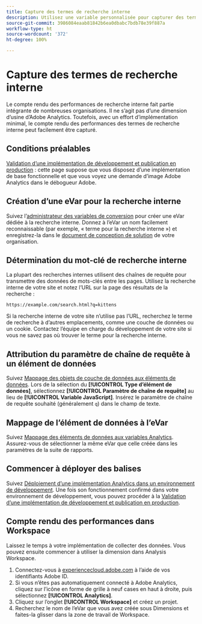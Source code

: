 ```yaml
---
title: Capture des termes de recherche interne
description: Utilisez une variable personnalisée pour capturer des termes de recherche interne.
source-git-commit: 3986084eaab81842b6ea0dbabc7bdb78e39f887a
workflow-type: ht
source-wordcount: '372'
ht-degree: 100%

---
```



# Capture des termes de recherche interne

Le compte rendu des performances de recherche interne fait partie intégrante de nombreuses organisations. Il ne s’agit pas d’une dimension d’usine d’Adobe Analytics. Toutefois, avec un effort d’implémentation minimal, le compte rendu des performances des termes de recherche interne peut facilement être capturé.

## Conditions préalables

[Validation d’une implémentation de développement et publication en production](../launch/validate-publish-prod.md) : cette page suppose que vous disposez d’une implémentation de base fonctionnelle et que vous voyez une demande d’image Adobe Analytics dans le débogueur Adobe.

## Création d’une eVar pour la recherche interne

Suivez l’[administrateur des variables de conversion](/help/admin/admin/conversion-var-admin/conversion-var-admin.md) pour créer une eVar dédiée à la recherche interne. Donnez à l’eVar un nom facilement reconnaissable (par exemple, « terme pour la recherche interne ») et enregistrez-la dans le [document de conception de solution](../prepare/solution-design.md) de votre organisation.

## Détermination du mot-clé de recherche interne

La plupart des recherches internes utilisent des chaînes de requête pour transmettre des données de mots-clés entre les pages. Utilisez la recherche interne de votre site et notez l’URL sur la page des résultats de la recherche :

`https://example.com/search.html?q=kittens`

Si la recherche interne de votre site n’utilise pas l’URL, recherchez le terme de recherche à d’autres emplacements, comme une couche de données ou un cookie. Contactez l’équipe en charge du développement de votre site si vous ne savez pas où trouver le terme pour la recherche interne.

## Attribution du paramètre de chaîne de requête à un élément de données

Suivez [Mappage des objets de couche de données aux éléments de données](../launch/layer-to-elements.md). Lors de la sélection du **[!UICONTROL Type d’élément de données]**, sélectionnez **[!UICONTROL Paramètre de chaîne de requête]** au lieu de **[!UICONTROL Variable JavaScript]**. Insérez le paramètre de chaîne de requête souhaité (généralement `q`) dans le champ de texte.

## Mappage de l’élément de données à l’eVar

Suivez [Mappage des éléments de données aux variables Analytics](../launch/elements-to-variable.md). Assurez-vous de sélectionner la même eVar que celle créée dans les paramètres de la suite de rapports.

## Commencer à déployer des balises

Suivez [Déploiement d’une implémentation Analytics dans un environnement de développement](../launch/deploy-dev.md). Une fois son fonctionnement confirmé dans votre environnement de développement, vous pouvez procéder à la [Validation d’une implémentation de développement et publication en production](../launch/validate-publish-prod.md).

## Compte rendu des performances dans Workspace

Laissez le temps à votre implémentation de collecter des données. Vous pouvez ensuite commencer à utiliser la dimension dans Analysis Workspace.

1. Connectez-vous à [experiencecloud.adobe.com](https://experiencecloud.adobe.com) à l’aide de vos identifiants Adobe ID.
2. Si vous n’êtes pas automatiquement connecté à Adobe Analytics, cliquez sur l’icône en forme de grille à neuf cases en haut à droite, puis sélectionnez **[!UICONTROL Analytics]**.
3. Cliquez sur l’onglet **[!UICONTROL Workspace]** et créez un projet.
4. Recherchez le nom de l’eVar que vous avez créée sous Dimensions et faites-la glisser dans la zone de travail de Workspace.
